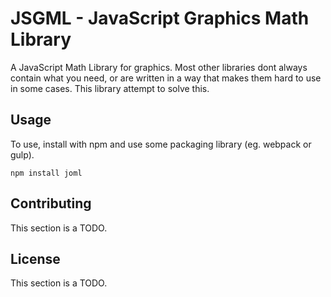 # JSGML - JavaScript Graphics Math Library
A JavaScript Math Library for graphics. Most other libraries dont always contain what you need, or are written in a way that makes them hard to use in some cases. This library attempt to solve this.

## Usage
To use, install with npm and use some packaging library (eg. webpack or gulp).
```
npm install joml
```

## Contributing
This section is a TODO.

## License
This section is a TODO.
